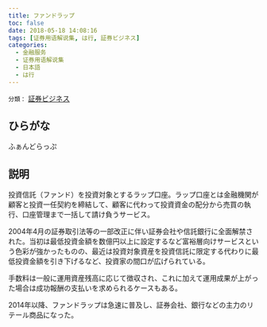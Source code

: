 ```yaml
---
title: ファンドラップ
toc: false
date: 2018-05-18 14:08:16
tags: [证券用语解说集, は行, 証券ビジネス]
categories:
  - 金融服务
  - 证券用语解说集
  - 日本語
  - は行
---
```


`分類：` [証券ビジネス](/tags/証券ビジネス/)

## ひらがな

ふぁんどらっぷ

## 説明

投資信託（ファンド）を投資対象とするラップ口座。ラップ口座とは金融機関が顧客と投資一任契約を締結して、顧客に代わって投資資金の配分から売買の執行、口座管理まで一括して請け負うサービス。

2004年4月の証券取引法等の一部改正に伴い証券会社や信託銀行に全面解禁された。当初は最低投資金額を数億円以上に設定するなど富裕層向けサービスという色彩が強かったものの、最近は投資対象資産を投資信託に限定する代わりに最低投資金額を引き下げるなど、投資家の間口が広げられている。

手数料は一般に運用資産残高に応じて徴収され、これに加えて運用成果が上がった場合は成功報酬の支払いを求められるケースもある。

2014年以降、ファンドラップは急速に普及し、証券会社、銀行などの主力のリテール商品になった。
